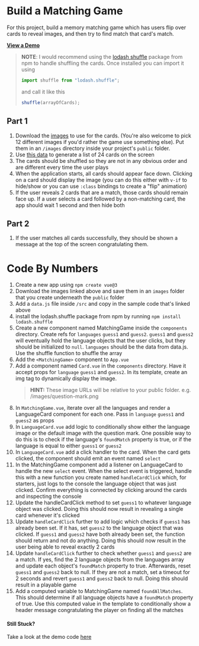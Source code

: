 # Build a Matching Game

For this project, build a memory matching game which has users flip over cards to reveal images, and then try to find match that card's match.

[**View a Demo**](https://nss-vue-matching-game.web.app/)

> **NOTE**: I would recommend using the [lodash shuffle](https://www.npmjs.com/package/lodash.shuffle) package from npm to handle shuffling the cards. Once installed you can import it using
>
> ```js
> import shuffle from "lodash.shuffle";
> ```
>
> and call it like this
>
> ```js
> shuffle(arrayOfCards);
> ```

## Part 1

1. Download the [images](../assets/images.zip) to use for the cards. (You're also welcome to pick 12 different images if you'd rather the game use something else). Put them in an `/images` directory inside your project's `public` folder.
1. Use [this data](../assets/matching_game_data.js) to generate a list of 24 cards on the screen
1. The cards should be shuffled so they are not in any obvious order and are different every time the user plays
1. When the application starts, all cards should appear face down. Clicking on a card should display the image (you can do this either with `v-if` to hide/show or you can use `:class` bindings to create a "flip" animation)
1. If the user reveals 2 cards that are a match, those cards should remain face up. If a user selects a card followed by a non-matching card, the app should wait 1 second and then hide both

## Part 2

1. If the user matches all cards successfully, they should be shown a message at the top of the screen congratulating them.

# Code By Numbers

1. Create a new app using `npm create vue@3`
2. Download the images linked above and save them in an `images` folder that you create underneath the `public` folder
3. Add a `data.js` file inside `/src` and copy in the sample code that's linked above
4. install the lodash.shuffle package from npm by running `npm install lodash.shuffle`
5. Create a new component named MatchingGame inside the `components` directory. Create refs for `languages` `guess1` and `guess2`. `guess1` and `guess2` will eventually hold the language objects that the user clicks, but they should be initialized to `null`. `languages` should be the data from data.js. Use the shuffle function to shuffle the array
6. Add the `<MatchingGame>` component to `App.vue`
7. Add a component named `Card.vue` in the `components` directory. Have it accept props for `language` `guess1` and `guess2`. In its template, create an img tag to dynamically display the image.
   > **HINT:** These image URLs will be relative to your public folder. e.g. /images/question-mark.png
8. In `MatchingGame.vue`, iterate over all the languages and render a LanguageCard component for each one. Pass in `language` `guess1` and `guess2` as props
9. In `LanguageCard.vue` add logic to conditionally show either the language image or the default image with the question mark. One possible way to do this is to check if the language's `foundMatch` property is true, or if the language is equal to either `guess1` or `guess2`
10. In `LanguageCard.vue` add a click handler to the card. When the card gets clicked, the component should emit an event named `select`
11. In the MatchingGame component add a listener on LanguageCard to handle the new `select` event. When the select event is triggered, handle this with a new function you create named `handleCardClick` which, for starters, just logs to the console the language object that was just clicked. Confirm everything is connected by clicking around the cards and inspecting the console
12. Update the handleCardClick method to set `guess1` to whatever language object was clicked. Doing this should now result in revealing a single card whenever it's clicked
13. Update `handleCardClick` further to add logic which checks if `guess1` has already been set. If it has, set `guess2` to the language object that was clicked. If `guess1` and `guess2` have both already been set, the function should return and not do anything. Doing this should now result in the user being able to reveal exactly 2 cards
14. Update `handleCardClick` further to check whether `guess1` and `guess2` are a match. If yes, find the 2 language objects from the languages array and update each object's `foundMatch` property to true. Afterwards, reset `guess1` and `guess2` back to null. If they are not a match, set a timeout for 2 seconds and revert `guess1` and `guess2` back to null. Doing this should result in a playable game
15. Add a computed variable to MatchingGame named `foundAllMatches`. This should determine if all language objects have a `foundMatch` property of true. Use this computed value in the template to conditionally show a header message congratulating the player on finding all the matches

#### Still Stuck?

Take a look at the demo code [here](https://github.com/NSS-Vue-Workshop/matching-game)
